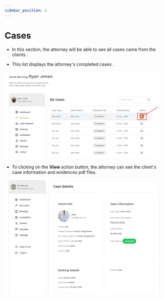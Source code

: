 ```yaml
---
sidebar_position: 2
---
```


# Cases

- In this section, the attorney will be able to see all cases came from the clients .

- This list displays the attorney's completed cases .

![cases](./img/3.png)

- To clicking on the **View** action button, the attorney can see the client's case information and evidences pdf files.


![cases](./img/4.png)